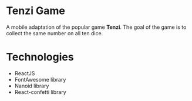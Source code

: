 # Tenzi Game

A mobile adaptation of the popular game **Tenzi**. The goal of the game is to collect the same number on all ten dice.


# Technologies

 - ReactJS
 - FontAwesome library
 - Nanoid library
 - React-confetti library